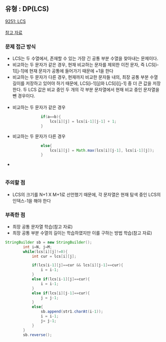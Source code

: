## 유형 : DP(LCS)
[9251: LCS](https://www.acmicpc.net/problem/9251)<br></br>
[참고 자료](https://velog.io/@emplam27/%EC%95%8C%EA%B3%A0%EB%A6%AC%EC%A6%98-%EA%B7%B8%EB%A6%BC%EC%9C%BC%EB%A1%9C-%EC%95%8C%EC%95%84%EB%B3%B4%EB%8A%94-LCS-%EC%95%8C%EA%B3%A0%EB%A6%AC%EC%A6%98-Longest-Common-Substring%EC%99%80-Longest-Common-Subsequence)

### 문제 접근 방식
  - LCS는 두 수열에서, 존재할 수 있는 가장 긴 공통 부분 수열을 찾아내는 문제이다.
  - 비교하는 두 문자가 같은 경우, 현재 비교하는 문자를 제외한 이전 문자, 즉 LCS[i-1][j-1]에 현재 문자가 공통에 들어가기 때문에 +1을 한다
  - 비교하는 두 문자가 다른 경우, 현재까지 비교한 문자들 내의, 최장 공통 부분 수열 길이를 저장하고 있어야 하기 때문에, LCS[i-1][j]와 LCS[i][j-1] 중 더 큰 값을 저장한다. 두 LCS 값은 비교 중인 두 개의 각 부분 문자열에서 현재 비교 중인 문자열을 뺀 경우이다.
<br></br>
  - 비교하는 두 문자가 같은 경우
``` Java
                if(a==b){
                    lcs[i][j] = lcs[i-1][j-1] + 1;
                }
```

  - 비교하는 두 문자가 다른 경우
``` Java
                else{
                    lcs[i][j] = Math.max(lcs[i][j-1], lcs[i-1][j]);
                }
```

- 
``` Java

```

### 주의할 점
  - LCS의 크기를 N+1 X M+1로 선언했기 때문에, 각 문자열은 현재 탐색 중인 LCS의 인덱스-1을 해야 한다

### 부족한 점
  - 최장 공통 문자열 학습(참고 자료)
  - 최장 공통 부분 수열의 길이는 학습하였지만 이를 구하는 방법 학습(참고 자료)
``` Java
StringBuilder sb = new StringBuilder();
        int i=N, j=M;
        while(lcs[i][j]!=0){
            int cur = lcs[i][j];

            if(lcs[i-1][j]==cur && lcs[i][j-1]==cur){
                i = i-1;
            }
            else if(lcs[i-1][j]==cur){
                i = i-1;
            }
            else if(lcs[i][j-1]==cur){
                j = j-1;
            }
            else{
                sb.append(str1.charAt(i-1));
                i = i-1;
                j= j-1;
            }
        }
        sb.reverse();
```
